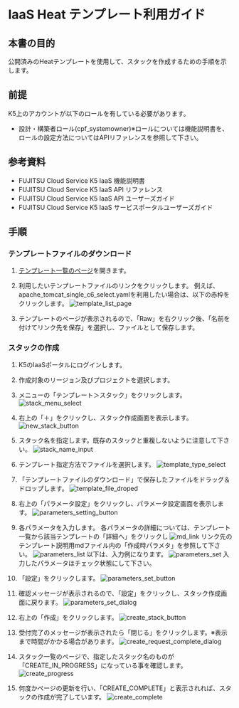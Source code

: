 # IaaS Heat テンプレート利用ガイド

## 本書の目的

公開済みのHeatテンプレートを使用して、スタックを作成するための手順を示します。

## 前提

K5上のアカウントが以下のロールを有している必要があります。

- 設計・構築者ロール(cpf\_systemowner)※ロールについては機能説明書を、ロールの設定方法についてはAPIリファレンスを参照して下さい。

## 参考資料

- FUJITSU Cloud Service K5 IaaS 機能説明書
- FUJITSU Cloud Service K5 IaaS API リファレンス
- FUJITSU Cloud Service K5 IaaS API ユーザーズガイド
- FUJITSU Cloud Service K5 IaaS サービスポータルユーザーズガイド

## 手順

### テンプレートファイルのダウンロード

1. [テンプレート一覧のページ](https://github.com/k5-community/developer/tree/master/iaas-templates)を開きます。

1. 利用したいテンプレートファイルのリンクをクリックします。
  例えば、apache\_tomcat\_single\_c6\_select.yamlを利用したい場合は、以下の赤枠をクリックします。
  ![template_list_page](./images/apache_tomcat_single_c6_select.jpg)

1. テンプレートのページが表示されるので、「Raw」を右クリック後、「名前を付けてリンク先を保存」を選択し、ファイルとして保存します。

### スタックの作成

1. K5のIaaSポータルにログインします。

1. 作成対象のリージョン及びプロジェクトを選択します。

1. メニューの「テンプレート＞スタック」をクリックします。
  ![stack_menu_select](./images/stack_menu_select.jpg)

1. 右上の「＋」をクリックし、スタック作成画面を表示します。
  ![new_stack_button](./images/new_stack_button.jpg)

1. スタック名を指定します。既存のスタックと重複しないように注意して下さい。
  ![stack_name_input](./images/stack_name_input.jpg)

1. テンプレート指定方法でファイルを選択します。
  ![template_type_select](./images/template_type_select.jpg)

1. 「テンプレートファイルのダウンロード」で保存したファイルをドラッグ＆ドロップします。
  ![template_file_droped](./images/template_file_droped.jpg)

1. 右上の「パラメータ設定」をクリックし、パラメータ設定画面を表示します。
  ![parameters_setting_button](./images/parameters_setting_button.jpg)

1. 各パラメータを入力します。
  各パラメータの詳細については、テンプレート一覧から該当テンプレートの「詳細へ」をクリックし
  ![md_link](./images/md_link.jpg)
  リンク先のテンプレート説明用mdファイル内の「作成時パラメタ」を参照して下さい。
  ![parameters_list](./images/parameters_list.jpg)
  以下は、入力例になります。
  ![parameters_set](./images/parameters_set.jpg)
  入力したパラメータはチェック状態にして下さい。

1. 「設定」をクリックします。
  ![parameters_set_button](./images/parameters_set_button.jpg)

1. 確認メッセージが表示されるので、「設定」をクリックし、スタック作成画面に戻ります。
  ![parameters_set_dialog](./images/parameters_set_dialog.jpg)

1. 右上の「作成」をクリックします。
  ![create_stack_button](./images/create_stack_button.jpg)

1. 受付完了のメッセージが表示されたら「閉じる」をクリックします。※表示まで時間がかかる場合があります。
  ![create_request_complete_dialog](./images/create_request_complete_dialog.jpg)

1. スタック一覧のページで、指定したスタック名のものが「CREATE\_IN\_PROGRESS」になっている事を確認します。
  ![create_progress](./images/create_progress.jpg)

1. 何度かページの更新を行い、「CREATE\_COMPLETE」と表示されれば、スタックの作成が完了しています。
  ![create_complete](./images/create_complete.jpg)
